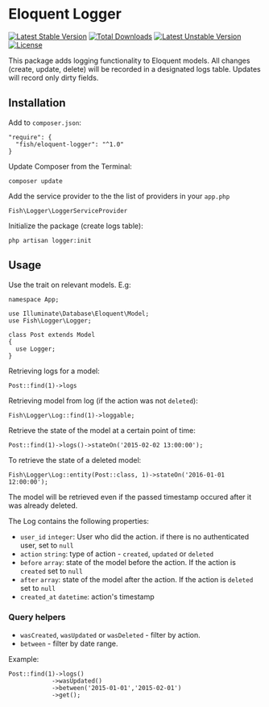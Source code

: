 # Eloquent Logger
[![Latest Stable Version](https://poser.pugx.org/fish/eloquent-logger/v/stable)](https://packagist.org/packages/fish/eloquent-logger) [![Total Downloads](https://poser.pugx.org/fish/eloquent-logger/downloads)](https://packagist.org/packages/fish/eloquent-logger) [![Latest Unstable Version](https://poser.pugx.org/fish/eloquent-logger/v/unstable)](https://packagist.org/packages/fish/eloquent-logger) [![License](https://poser.pugx.org/fish/eloquent-logger/license)](https://packagist.org/packages/fish/eloquent-logger)

This package adds logging functionality to Eloquent models. All changes (create, update, delete) will be recorded in a designated logs table.
Updates will record only dirty fields.

## Installation

Add to `composer.json`:

    "require": {
      "fish/eloquent-logger": "^1.0"
    }

Update Composer from the Terminal:

    composer update

Add the service provider to the the list of providers in your `app.php`

    Fish\Logger\LoggerServiceProvider

Initialize the package (create logs table):

    php artisan logger:init

## Usage

Use the trait on relevant models. E.g:

    namespace App;

    use Illuminate\Database\Eloquent\Model;
    use Fish\Logger\Logger;

    class Post extends Model
    {
      use Logger;
    }

Retrieving logs for a model:

    Post::find(1)->logs

Retrieving model from log (if the action was not `deleted`):

    Fish\Logger\Log::find(1)->loggable;

Retrieve the state of the model at a certain point of time:

    Post::find(1)->logs()->stateOn('2015-02-02 13:00:00');

To retrieve the state of a deleted model:

    Fish\Logger\Log::entity(Post::class, 1)->stateOn('2016-01-01 12:00:00');

The model will be retrieved even if the passed timestamp occured after it was already deleted.

The Log contains the following properties:

* `user_id` `integer`: User who did the action. if there is no authenticated user, set to `null`
* `action` `string`: type of action - `created`, `updated` or `deleted`
* `before` `array`: state of the model before the action. If the action is `created` set to `null`
* `after` `array`: state of the model after the action. If the action is `deleted` set to `null`
* `created_at` `datetime`: action's timestamp

### Query helpers

* `wasCreated`, `wasUpdated` or `wasDeleted` - filter by action.
* `between` - filter by date range.

Example:

    Post::find(1)->logs()
                ->wasUpdated()
                ->between('2015-01-01','2015-02-01')
                ->get();


